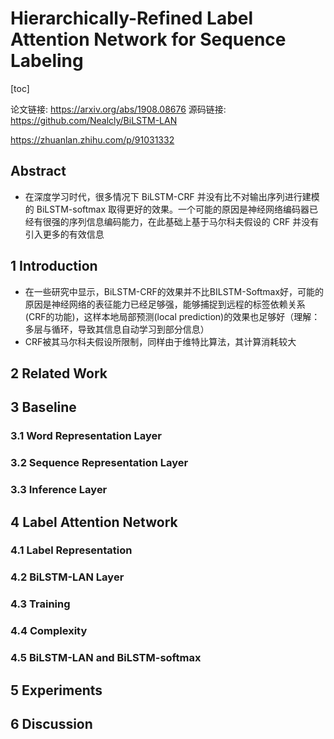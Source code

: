 # Hierarchically-Refined Label Attention Network for Sequence Labeling
[toc]

论文链接: https://arxiv.org/abs/1908.08676
源码链接: https://github.com/Nealcly/BiLSTM-LAN

https://zhuanlan.zhihu.com/p/91031332

## Abstract
- 在深度学习时代，很多情况下 BiLSTM-CRF 并没有比不对输出序列进行建模的 BiLSTM-softmax 取得更好的效果。一个可能的原因是神经网络编码器已经有很强的序列信息编码能力，在此基础上基于马尔科夫假设的 CRF 并没有引入更多的有效信息

## 1 Introduction
- 在一些研究中显示，BiLSTM-CRF的效果并不比BILSTM-Softmax好，可能的原因是神经网络的表征能力已经足够强，能够捕捉到远程的标签依赖关系(CRF的功能)，这样本地局部预测(local prediction)的效果也足够好（理解：多层与循环，导致其信息自动学习到部分信息）
- CRF被其马尔科夫假设所限制，同样由于维特比算法，其计算消耗较大

## 2 Related Work


## 3 Baseline

### 3.1 Word Representation Layer

### 3.2 Sequence Representation Layer

### 3.3 Inference Layer

## 4 Label Attention Network

### 4.1 Label Representation

### 4.2 BiLSTM-LAN Layer

### 4.3 Training

### 4.4 Complexity

### 4.5 BiLSTM-LAN and BiLSTM-softmax

## 5 Experiments


## 6 Discussion
